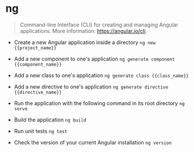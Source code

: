 # ng
> Command-line Interface (CLI) for creating and managing Angular applications.
> More information: <https://angular.io/cli>.

- Create a new Angular application inside a directory
`ng new {{project_name}}`

- Add a new component to one's application
`ng generate component {{component_name}}`

- Add a new class to one's application
`ng generate class {{class_name}}`

- Add a new directive to one's application
`ng generate directive {{directive_name}}`

- Run the application with the following command in its root directory
`ng serve`

- Build the application
`ng build`

- Run unit tests
`ng test`

- Check the version of your current Angular installation
`ng version`
